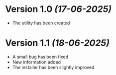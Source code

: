 # Version 1.0 _(17-06-2025)_
  * The utility has been created
# Version 1.1 _(18-06-2025)_
  * A small bug has been fixed
  * New information added
  * The installer has been slightly improved
